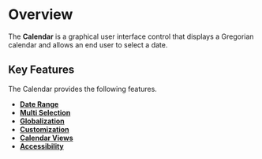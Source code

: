 # Overview

The **Calendar**  is a graphical user interface control that displays a Gregorian calendar and allows an end user to select a date.

## Key Features

The Calendar provides the following features.

* **[Date Range](date-range/)**
* **[Multi Selection](multi-select/)**
* **[Globalization](globalization/)**
* **[Customization](customization/)**
* **[Calendar Views](calendar-views/)**
* **[Accessibility](accessibility/)**